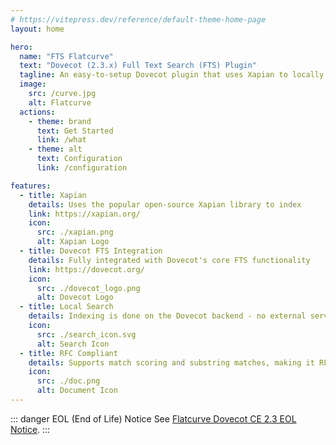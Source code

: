 ```yaml
---
# https://vitepress.dev/reference/default-theme-home-page
layout: home

hero:
  name: "FTS Flatcurve"
  text: "Dovecot (2.3.x) Full Text Search (FTS) Plugin"
  tagline: An easy-to-setup Dovecot plugin that uses Xapian to locally index messages
  image:
    src: /curve.jpg
    alt: Flatcurve
  actions:
    - theme: brand
      text: Get Started
      link: /what
    - theme: alt
      text: Configuration
      link: /configuration

features:
  - title: Xapian
    details: Uses the popular open-source Xapian library to index
    link: https://xapian.org/
    icon:
      src: ./xapian.png
      alt: Xapian Logo
  - title: Dovecot FTS Integration
    details: Fully integrated with Dovecot's core FTS functionality
    link: https://dovecot.org/
    icon:
      src: ./dovecot_logo.png
      alt: Dovecot Logo
  - title: Local Search
    details: Indexing is done on the Dovecot backend - no external service needed
    icon:
      src: ./search_icon.svg
      alt: Search Icon
  - title: RFC Compliant
    details: Supports match scoring and substring matches, making it RFC 3501 (IMAP4rev1) compliant (although substring searches are off by default)
    icon:
      src: ./doc.png
      alt: Document Icon
---
```


::: danger EOL (End of Life) Notice
See [Flatcurve Dovecot CE 2.3 EOL Notice](eol).
:::
